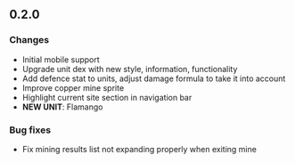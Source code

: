 ## 0.2.0

### Changes

- Initial mobile support
- Upgrade unit dex with new style, information, functionality
- Add defence stat to units, adjust damage formula to take it into account
- Improve copper mine sprite
- Highlight current site section in navigation bar
- **NEW UNIT**: Flamango

### Bug fixes 

- Fix mining results list not expanding properly when exiting mine 
